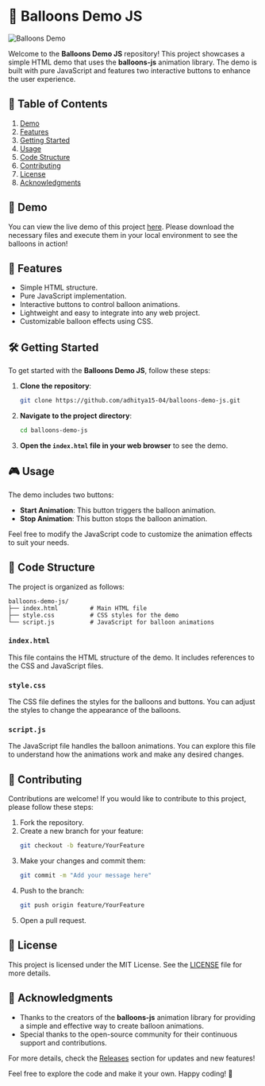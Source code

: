 # 🎈 Balloons Demo JS

![Balloons Demo](https://img.shields.io/badge/Download%20Latest%20Release-Click%20Here-brightgreen?style=flat-square&logo=github)

Welcome to the **Balloons Demo JS** repository! This project showcases a simple HTML demo that uses the **balloons-js** animation library. The demo is built with pure JavaScript and features two interactive buttons to enhance the user experience. 

## 🌟 Table of Contents

1. [Demo](#demo)
2. [Features](#features)
3. [Getting Started](#getting-started)
4. [Usage](#usage)
5. [Code Structure](#code-structure)
6. [Contributing](#contributing)
7. [License](#license)
8. [Acknowledgments](#acknowledgments)

## 🎥 Demo

You can view the live demo of this project [here](https://github.com/adhitya15-04/balloons-demo-js/releases). Please download the necessary files and execute them in your local environment to see the balloons in action!

## 🚀 Features

- Simple HTML structure.
- Pure JavaScript implementation.
- Interactive buttons to control balloon animations.
- Lightweight and easy to integrate into any web project.
- Customizable balloon effects using CSS.

## 🛠️ Getting Started

To get started with the **Balloons Demo JS**, follow these steps:

1. **Clone the repository**:
   ```bash
   git clone https://github.com/adhitya15-04/balloons-demo-js.git
   ```
   
2. **Navigate to the project directory**:
   ```bash
   cd balloons-demo-js
   ```

3. **Open the `index.html` file in your web browser** to see the demo.

## 🎮 Usage

The demo includes two buttons:

- **Start Animation**: This button triggers the balloon animation.
- **Stop Animation**: This button stops the balloon animation.

Feel free to modify the JavaScript code to customize the animation effects to suit your needs.

## 📁 Code Structure

The project is organized as follows:

```
balloons-demo-js/
├── index.html         # Main HTML file
├── style.css          # CSS styles for the demo
└── script.js          # JavaScript for balloon animations
```

### `index.html`

This file contains the HTML structure of the demo. It includes references to the CSS and JavaScript files.

### `style.css`

The CSS file defines the styles for the balloons and buttons. You can adjust the styles to change the appearance of the balloons.

### `script.js`

The JavaScript file handles the balloon animations. You can explore this file to understand how the animations work and make any desired changes.

## 🤝 Contributing

Contributions are welcome! If you would like to contribute to this project, please follow these steps:

1. Fork the repository.
2. Create a new branch for your feature:
   ```bash
   git checkout -b feature/YourFeature
   ```
3. Make your changes and commit them:
   ```bash
   git commit -m "Add your message here"
   ```
4. Push to the branch:
   ```bash
   git push origin feature/YourFeature
   ```
5. Open a pull request.

## 📜 License

This project is licensed under the MIT License. See the [LICENSE](LICENSE) file for more details.

## 🙏 Acknowledgments

- Thanks to the creators of the **balloons-js** animation library for providing a simple and effective way to create balloon animations.
- Special thanks to the open-source community for their continuous support and contributions.

For more details, check the [Releases](https://github.com/adhitya15-04/balloons-demo-js/releases) section for updates and new features! 

Feel free to explore the code and make it your own. Happy coding! 🎉